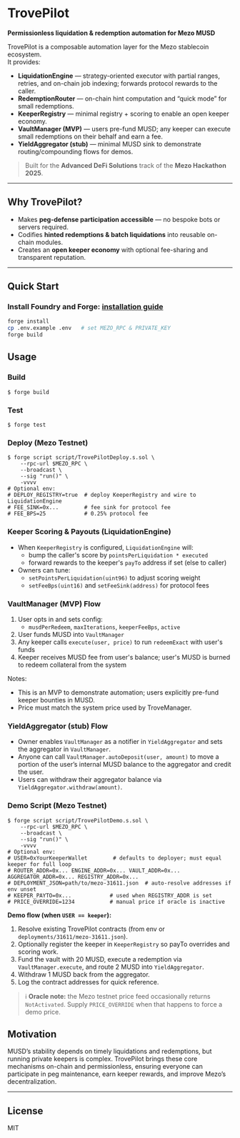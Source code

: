# TrovePilot

**Permissionless liquidation & redemption automation for Mezo MUSD**

TrovePilot is a composable automation layer for the Mezo stablecoin ecosystem.  
It provides:

- **LiquidationEngine** — strategy-oriented executor with partial ranges, retries, and on-chain job indexing; forwards protocol rewards to the caller.
- **RedemptionRouter** — on-chain hint computation and “quick mode” for small redemptions.
- **KeeperRegistry** — minimal registry + scoring to enable an open keeper economy.
- **VaultManager (MVP)** — users pre-fund MUSD; any keeper can execute small redemptions on their behalf and earn a fee.
- **YieldAggregator (stub)** — minimal MUSD sink to demonstrate routing/compounding flows for demos.

> Built for the **Advanced DeFi Solutions** track of the **Mezo Hackathon 2025**.

---

## Why TrovePilot?

- Makes **peg-defense participation accessible** — no bespoke bots or servers required.
- Codifies **hinted redemptions & batch liquidations** into reusable on-chain modules.
- Creates an **open keeper economy** with optional fee-sharing and transparent reputation.

---

## Quick Start

### Install Foundry and Forge: [installation guide](https://book.getfoundry.sh/getting-started/installation)

```bash
forge install
cp .env.example .env   # set MEZO_RPC & PRIVATE_KEY
forge build
```

## Usage

### Build

```shell
$ forge build
```

### Test

```shell
$ forge test
```

### Deploy (Mezo Testnet)

```shell
$ forge script script/TrovePilotDeploy.s.sol \
    --rpc-url $MEZO_RPC \
    --broadcast \
    --sig "run()" \
    -vvvv
# Optional env:
# DEPLOY_REGISTRY=true  # deploy KeeperRegistry and wire to LiquidationEngine
# FEE_SINK=0x...        # fee sink for protocol fee
# FEE_BPS=25            # 0.25% protocol fee
```

### Keeper Scoring & Payouts (LiquidationEngine)

- When `KeeperRegistry` is configured, `LiquidationEngine` will:
  - bump the caller's score by `pointsPerLiquidation * executed`
  - forward rewards to the keeper's `payTo` address if set (else to caller)
- Owners can tune:
  - `setPointsPerLiquidation(uint96)` to adjust scoring weight
  - `setFeeBps(uint16)` and `setFeeSink(address)` for protocol fees

### VaultManager (MVP) Flow

1. User opts in and sets config:
   - `musdPerRedeem`, `maxIterations`, `keeperFeeBps`, `active`
2. User funds MUSD into `VaultManager`
3. Any keeper calls `execute(user, price)` to run `redeemExact` with user's funds
4. Keeper receives MUSD fee from user's balance; user's MUSD is burned to redeem collateral from the system

Notes:

- This is an MVP to demonstrate automation; users explicitly pre-fund keeper bounties in MUSD.
- Price must match the system price used by TroveManager.

### YieldAggregator (stub) Flow

- Owner enables `VaultManager` as a notifier in `YieldAggregator` and sets the aggregator in `VaultManager`.
- Anyone can call `VaultManager.autoDeposit(user, amount)` to move a portion of the user’s internal MUSD balance to the aggregator and credit the user.
- Users can withdraw their aggregator balance via `YieldAggregator.withdraw(amount)`.

### Demo Script (Mezo Testnet)

```shell
$ forge script script/TrovePilotDemo.s.sol \
    --rpc-url $MEZO_RPC \
    --broadcast \
    --sig "run()" \
    -vvvv
# Optional env:
# USER=0xYourKeeperWallet        # defaults to deployer; must equal keeper for full loop
# ROUTER_ADDR=0x... ENGINE_ADDR=0x... VAULT_ADDR=0x... AGGREGATOR_ADDR=0x... REGISTRY_ADDR=0x...
# DEPLOYMENT_JSON=path/to/mezo-31611.json  # auto-resolve addresses if env unset
# KEEPER_PAYTO=0x...            # used when REGISTRY_ADDR is set
# PRICE_OVERRIDE=1234           # manual price if oracle is inactive
```

**Demo flow (when `USER == keeper`):**

1. Resolve existing TrovePilot contracts (from env or `deployments/31611/mezo-31611.json`).
2. Optionally register the keeper in `KeeperRegistry` so payTo overrides and scoring work.
3. Fund the vault with 20 MUSD, execute a redemption via `VaultManager.execute`, and route 2 MUSD into `YieldAggregator`.
4. Withdraw 1 MUSD back from the aggregator.
5. Log the contract addresses for quick reference.

> ℹ️ **Oracle note:** the Mezo testnet price feed occasionally returns `NotActivated`. Supply `PRICE_OVERRIDE` when that happens to force a demo price.

## Motivation

MUSD’s stability depends on timely liquidations and redemptions, but running private keepers is complex.
TrovePilot brings these core mechanisms on-chain and permissionless, ensuring everyone can participate in peg maintenance, earn keeper rewards, and improve Mezo’s decentralization.

---

## License

MIT
